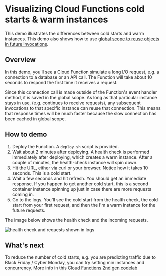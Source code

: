 # Visualizing Cloud Functions cold starts & warm instances

This demo illustrates the differences between cold starts and warm instances. This demo also shows how to use [global scope to reuse objects in future invocations](https://cloud.google.com/functions/docs/bestpractices/tips#use_global_variables_to_reuse_objects_in_future_invocations).

## Overview

In this demo, you'll see a Cloud Function simulate a long I/O request, e.g. a connection to a database or an API call. The Function will take about 10 seconds to respond the first time it receives a request.

Since this connection call is made outside of the Function's event handler method, it is saved in the global scope. As long as that particular instance stays in use, (e.g. continues to receive requests), any subsequent invocations to that specific instance can reuse that connection. This means that response times will be much faster because the slow connection has been cached in global scope.

## How to demo

1. Deploy the Function. A `deploy.sh` script is provided.
2. Wait about 2 minutes after deploying. A health check is performed immediately after deploying, which creates a warm instance. After a couple of minutes, the health-check instance will spin down.
3. Hit the URL, either via curl or your browser. Notice how it takes 10 seconds. This is a cold start.
4. Wait a few seconds and hit refresh. You should get an immediate response. If you happen to get another cold start, this is a second container instance spinning up just in case there are more requests coming in.
5. Go to the logs. You'll see the cold start from the health check, the cold start from your first request, and then the I'm a warm instance for the future requests.

The image below shows the health check and the incoming requests.

![health check and requests shown in logs](https://user-images.githubusercontent.com/11529908/185476285-51757f92-46d3-4044-9c40-90e9bae9b1e9.png)


## What's next

To reduce the number of cold starts, e.g. you are predicting traffic due to Black Friday / Cyber Monday, you can try setting min instances and concurrency. More info in this [Cloud Functions 2nd gen codelab](https://codelabs.developers.google.com/codelabs/cloud-starting-cloudfunctions-v2#0)

